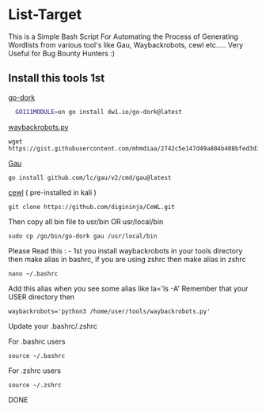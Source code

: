 
# List-Target

This is a Simple Bash Script For Automating the Process of Generating Wordlists from various tool's like Gau, Waybackrobots, cewl etc..... Very Useful for Bug Bounty Hunters :)

## Install this tools 1st

[go-dork](https://github.com/dwisiswant0/go-dork)

```bash
  GO111MODULE=on go install dw1.io/go-dork@latest
```
[waybackrobots.py](https://gist.github.com/mhmdiaa)
```
wget https://gist.githubusercontent.com/mhmdiaa/2742c5e147d49a804b408bfed3d32d07/raw/5dd007667a5b5400521761df931098220c387551/waybackrobots.py
```
[Gau](https://github.com/lc/gau)
```
go install github.com/lc/gau/v2/cmd/gau@latest
```
[cewl](https://github.com/digininja/cewl) ( pre-installed in kali )
```
git clone https://github.com/digininja/CeWL.git
```
Then copy all bin file to usr/bin OR usr/local/bin 
```
sudo cp /go/bin/go-dork gau /usr/local/bin
```
Please Read this : - 
1st you install waybackrobots in your tools directory then make alias in bashrc, if you are using zshrc then make alias in zshrc  

```
nano ~/.bashrc 
```
Add this alias when you see some alias like la='ls -A' Remember that your USER directory then 
```
waybackrobots='python3 /home/user/tools/waybackrobots.py'
```
Update your .bashrc/.zshrc 

For .bashrc users
```
source ~/.bashrc 
```
For .zshrc users
```
source ~/.zshrc
```
DONE
